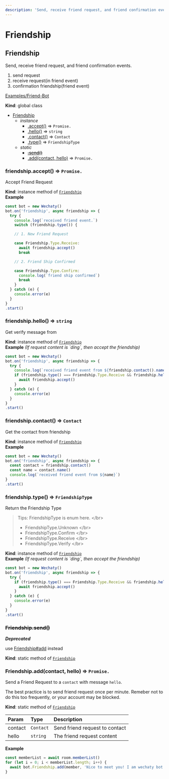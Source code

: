 ```yaml
---
description: 'Send, receive friend request, and friend confirmation events.'
---
```


# Friendship

## Friendship

Send, receive friend request, and friend confirmation events.

1. send request
2. receive request\(in friend event\)
3. confirmation friendship\(friend event\)

[Examples/Friend-Bot](https://github.com/Chatie/wechaty/blob/1523c5e02be46ebe2cc172a744b2fbe53351540e/examples/friend-bot.ts)

**Kind**: global class

* [Friendship](friendship.md#Friendship)
  * _instance_
    * [.accept\(\)](friendship.md#Friendship+accept) ⇒ `Promise.`
    * [.hello\(\)](friendship.md#Friendship+hello) ⇒ `string`
    * [.contact\(\)](friendship.md#Friendship+contact) ⇒ `Contact`
    * [.type\(\)](friendship.md#Friendship+type) ⇒ `FriendshipType`
  * _static_
    * [~~.send\(\)~~](friendship.md#Friendship.send)
    * [.add\(contact, hello\)](friendship.md#Friendship.add) ⇒ `Promise.`

### friendship.accept\(\) ⇒ `Promise.`

Accept Friend Request

**Kind**: instance method of [`Friendship`](friendship.md#Friendship)  
**Example**

```javascript
const bot = new Wechaty()
bot.on('friendship', async friendship => {
  try {
    console.log(`received friend event.`)
    switch (friendship.type()) {

    // 1. New Friend Request

    case Friendship.Type.Receive:
      await friendship.accept()
      break

    // 2. Friend Ship Confirmed

    case Friendship.Type.Confirm:
      console.log(`friend ship confirmed`)
      break
    }
  } catch (e) {
    console.error(e)
  }
}
.start()
```

### friendship.hello\(\) ⇒ `string`

Get verify message from

**Kind**: instance method of [`Friendship`](friendship.md#Friendship)  
**Example** _\(If request content is \`ding\`, then accept the friendship\)_

```javascript
const bot = new Wechaty()
bot.on('friendship', async friendship => {
  try {
    console.log(`received friend event from ${friendship.contact().name()}`)
    if (friendship.type() === Friendship.Type.Receive && friendship.hello() === 'ding') {
      await friendship.accept()
    }
  } catch (e) {
    console.error(e)
  }
}
.start()
```

### friendship.contact\(\) ⇒ `Contact`

Get the contact from friendship

**Kind**: instance method of [`Friendship`](friendship.md#Friendship)  
**Example**

```javascript
const bot = new Wechaty()
bot.on('friendship', async friendship => {
  const contact = friendship.contact()
  const name = contact.name()
  console.log(`received friend event from ${name}`)
}
.start()
```

### friendship.type\(\) ⇒ `FriendshipType`

Return the Friendship Type

> Tips: FriendshipType is enum here. &lt;/br&gt;
>
> * FriendshipType.Unknown  &lt;/br&gt;
> * FriendshipType.Confirm  &lt;/br&gt;
> * FriendshipType.Receive  &lt;/br&gt;
> * FriendshipType.Verify   &lt;/br&gt;

**Kind**: instance method of [`Friendship`](friendship.md#Friendship)  
**Example** _\(If request content is \`ding\`, then accept the friendship\)_

```javascript
const bot = new Wechaty()
bot.on('friendship', async friendship => {
  try {
    if (friendship.type() === Friendship.Type.Receive && friendship.hello() === 'ding') {
      await friendship.accept()
    }
  } catch (e) {
    console.error(e)
  }
}
.start()
```

### ~~Friendship.send\(\)~~

_**Deprecated**_

use [Friendship\#add](https://github.com/lijiarui/wechaty-docs/tree/0fdb8c93dc58cc13bdf1c01d120c9b2b4557684c/root/wechaty/api/Friendship/README.md#add) instead

**Kind**: static method of [`Friendship`](friendship.md#Friendship)  


### Friendship.add\(contact, hello\) ⇒ `Promise.`

Send a Friend Request to a `contact` with message `hello`.

The best practice is to send friend request once per minute. Remeber not to do this too frequently, or your account may be blocked.

**Kind**: static method of [`Friendship`](friendship.md#Friendship)

| Param | Type | Description |
| :--- | :--- | :--- |
| contact | `Contact` | Send friend request to contact |
| hello | `string` | The friend request content |

**Example**

```javascript
const memberList = await room.memberList()
for (let i = 0; i < memberList.length; i++) {
  await bot.Friendship.add(member, 'Nice to meet you! I am wechaty bot!')
}
```

